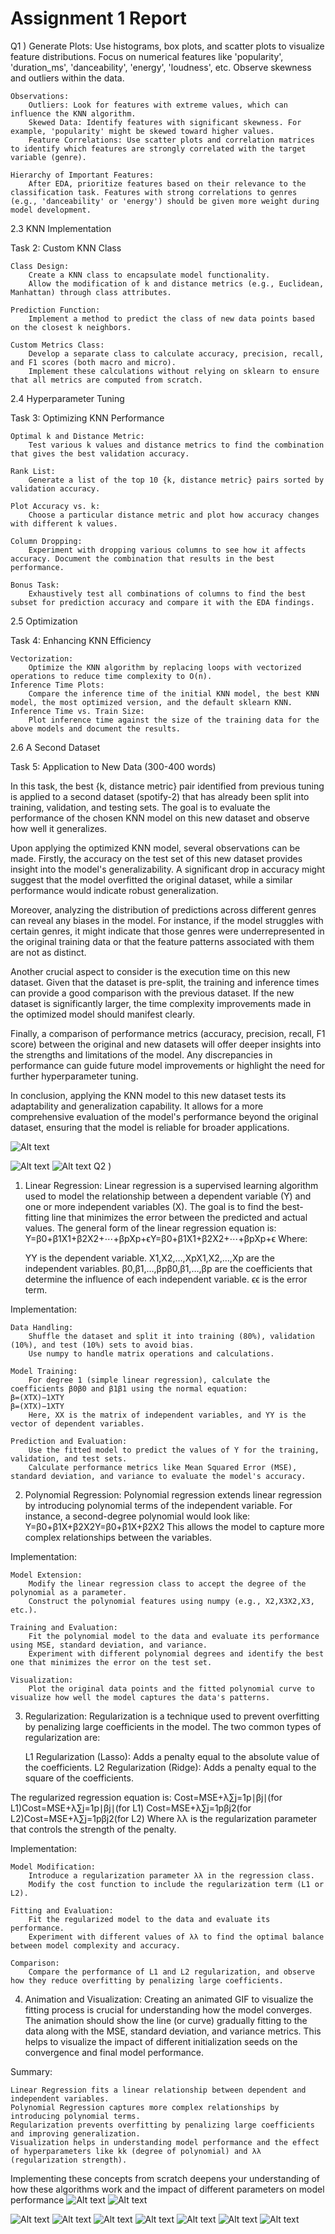 # Assignment 1 Report
Q1 )
    Generate Plots:
        Use histograms, box plots, and scatter plots to visualize feature distributions.
        Focus on numerical features like 'popularity', 'duration_ms', 'danceability', 'energy', 'loudness', etc.
        Observe skewness and outliers within the data.

    Observations:
        Outliers: Look for features with extreme values, which can influence the KNN algorithm.
        Skewed Data: Identify features with significant skewness. For example, 'popularity' might be skewed toward higher values.
        Feature Correlations: Use scatter plots and correlation matrices to identify which features are strongly correlated with the target variable (genre).

    Hierarchy of Important Features:
        After EDA, prioritize features based on their relevance to the classification task. Features with strong correlations to genres (e.g., 'danceability' or 'energy') should be given more weight during model development.

2.3 KNN Implementation

Task 2: Custom KNN Class

    Class Design:
        Create a KNN class to encapsulate model functionality.
        Allow the modification of k and distance metrics (e.g., Euclidean, Manhattan) through class attributes.

    Prediction Function:
        Implement a method to predict the class of new data points based on the closest k neighbors.

    Custom Metrics Class:
        Develop a separate class to calculate accuracy, precision, recall, and F1 scores (both macro and micro).
        Implement these calculations without relying on sklearn to ensure that all metrics are computed from scratch.

2.4 Hyperparameter Tuning

Task 3: Optimizing KNN Performance

    Optimal k and Distance Metric:
        Test various k values and distance metrics to find the combination that gives the best validation accuracy.

    Rank List:
        Generate a list of the top 10 {k, distance metric} pairs sorted by validation accuracy.

    Plot Accuracy vs. k:
        Choose a particular distance metric and plot how accuracy changes with different k values.

    Column Dropping:
        Experiment with dropping various columns to see how it affects accuracy. Document the combination that results in the best performance.

    Bonus Task:
        Exhaustively test all combinations of columns to find the best subset for prediction accuracy and compare it with the EDA findings.

2.5 Optimization

Task 4: Enhancing KNN Efficiency

    Vectorization:
        Optimize the KNN algorithm by replacing loops with vectorized operations to reduce time complexity to O(n).
    Inference Time Plots:
        Compare the inference time of the initial KNN model, the best KNN model, the most optimized version, and the default sklearn KNN.
    Inference Time vs. Train Size:
        Plot inference time against the size of the training data for the above models and document the results.

2.6 A Second Dataset

Task 5: Application to New Data (300-400 words)

In this task, the best {k, distance metric} pair identified from previous tuning is applied to a second dataset (spotify-2) that has already been split into training, validation, and testing sets. The goal is to evaluate the performance of the chosen KNN model on this new dataset and observe how well it generalizes.

Upon applying the optimized KNN model, several observations can be made. Firstly, the accuracy on the test set of this new dataset provides insight into the model's generalizability. A significant drop in accuracy might suggest that the model overfitted the original dataset, while a similar performance would indicate robust generalization.

Moreover, analyzing the distribution of predictions across different genres can reveal any biases in the model. For instance, if the model struggles with certain genres, it might indicate that those genres were underrepresented in the original training data or that the feature patterns associated with them are not as distinct.

Another crucial aspect to consider is the execution time on this new dataset. Given that the dataset is pre-split, the training and inference times can provide a good comparison with the previous dataset. If the new dataset is significantly larger, the time complexity improvements made in the optimized model should manifest clearly.

Finally, a comparison of performance metrics (accuracy, precision, recall, F1 score) between the original and new datasets will offer deeper insights into the strengths and limitations of the model. Any discrepancies in performance can guide future model improvements or highlight the need for further hyperparameter tuning.

In conclusion, applying the KNN model to this new dataset tests its adaptability and generalization capability. It allows for a more comprehensive evaluation of the model's performance beyond the original dataset, ensuring that the model is reliable for broader applications.

![Alt text](figures/q1_res1.jpg)

![Alt text](figures/q1_res2.jpg)
![Alt text](figures/res.jpg)
Q2 )
1. Linear Regression: Linear regression is a supervised learning algorithm used to model the relationship between a dependent variable (Y) and one or more independent variables (X). The goal is to find the best-fitting line that minimizes the error between the predicted and actual values. The general form of the linear regression equation is: Y=β0+β1X1+β2X2+⋯+βpXp+ϵY=β0​+β1​X1​+β2​X2​+⋯+βp​Xp​+ϵ Where:

    YY is the dependent variable.
    X1,X2,…,XpX1​,X2​,…,Xp​ are the independent variables.
    β0,β1,…,βpβ0​,β1​,…,βp​ are the coefficients that determine the influence of each independent variable.
    ϵϵ is the error term.

Implementation:

    Data Handling:
        Shuffle the dataset and split it into training (80%), validation (10%), and test (10%) sets to avoid bias.
        Use numpy to handle matrix operations and calculations.

    Model Training:
        For degree 1 (simple linear regression), calculate the coefficients β0β0​ and β1β1​ using the normal equation:
    β=(XTX)−1XTY
    β=(XTX)−1XTY
        Here, XX is the matrix of independent variables, and YY is the vector of dependent variables.

    Prediction and Evaluation:
        Use the fitted model to predict the values of Y for the training, validation, and test sets.
        Calculate performance metrics like Mean Squared Error (MSE), standard deviation, and variance to evaluate the model's accuracy.

2. Polynomial Regression: Polynomial regression extends linear regression by introducing polynomial terms of the independent variable. For instance, a second-degree polynomial would look like: Y=β0+β1X+β2X2Y=β0​+β1​X+β2​X2 This allows the model to capture more complex relationships between the variables.

Implementation:

    Model Extension:
        Modify the linear regression class to accept the degree of the polynomial as a parameter.
        Construct the polynomial features using numpy (e.g., X2,X3X2,X3, etc.).

    Training and Evaluation:
        Fit the polynomial model to the data and evaluate its performance using MSE, standard deviation, and variance.
        Experiment with different polynomial degrees and identify the best one that minimizes the error on the test set.

    Visualization:
        Plot the original data points and the fitted polynomial curve to visualize how well the model captures the data's patterns.

3. Regularization: Regularization is a technique used to prevent overfitting by penalizing large coefficients in the model. The two common types of regularization are:

    L1 Regularization (Lasso): Adds a penalty equal to the absolute value of the coefficients.
    L2 Regularization (Ridge): Adds a penalty equal to the square of the coefficients.

The regularized regression equation is: Cost=MSE+λ∑j=1p∣βj∣(for L1)Cost=MSE+λ∑j=1p​∣βj​∣(for L1) Cost=MSE+λ∑j=1pβj2(for L2)Cost=MSE+λ∑j=1p​βj2​(for L2) Where λλ is the regularization parameter that controls the strength of the penalty.

Implementation:

    Model Modification:
        Introduce a regularization parameter λλ in the regression class.
        Modify the cost function to include the regularization term (L1 or L2).

    Fitting and Evaluation:
        Fit the regularized model to the data and evaluate its performance.
        Experiment with different values of λλ to find the optimal balance between model complexity and accuracy.

    Comparison:
        Compare the performance of L1 and L2 regularization, and observe how they reduce overfitting by penalizing large coefficients.

4. Animation and Visualization: Creating an animated GIF to visualize the fitting process is crucial for understanding how the model converges. The animation should show the line (or curve) gradually fitting to the data along with the MSE, standard deviation, and variance metrics. This helps to visualize the impact of different initialization seeds on the convergence and final model performance.

Summary:

    Linear Regression fits a linear relationship between dependent and independent variables.
    Polynomial Regression captures more complex relationships by introducing polynomial terms.
    Regularization prevents overfitting by penalizing large coefficients and improving generalization.
    Visualization helps in understanding model performance and the effect of hyperparameters like kk (degree of polynomial) and λλ (regularization strength).

Implementing these concepts from scratch deepens your understanding of how these algorithms work and the impact of different parameters on model performance
![Alt text](figures/lin_reg2.jpg)
![Alt text](figures/lin_reg1.jpg)

![Alt text](figures/lin_reg2.jpg)
![Alt text](figures/lin_reg1.jpg)
![Alt text](figures/lr3_1.jpg)
![Alt text](figures/lr3_2.jpg)
![Alt text](figures/lr3_3.jpg)
![Alt text](figures/lr3_4.jpg)
![Alt text](figures/lr3_5.jpg)
